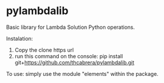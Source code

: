 # pylambdalib
Basic library for Lambda Solution Python operations.

Instalation:
  1. Copy the clone https url
  2. run this command on the console: pip install git+https://github.com/thcabrera/pylambdalib.git
  
To use:
  simply use the module "elements" within the package.
